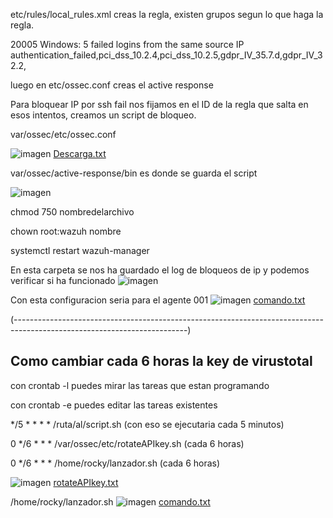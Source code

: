 etc/rules/local_rules.xml creas la regla, existen grupos segun lo que haga la regla.

<rule id="100100" level="10" frequency="5">
  <if_matched_sid>20005</if_matched_sid>
  <same_source_ip />
  <description>Windows: 5 failed logins from the same source IP</description>
  <group>authentication_failed,pci_dss_10.2.4,pci_dss_10.2.5,gdpr_IV_35.7.d,gdpr_IV_32.2,</group>
</rule> 


luego en etc/ossec.conf creas el active response 


Para bloquear IP por ssh fail nos fijamos en el ID de la regla que salta en esos intentos, creamos un script de bloqueo.




 var/ossec/etc/ossec.conf


![imagen](https://github.com/dojetin/Cheatsheet/assets/102966393/044dfe54-17e9-4108-ab96-0e709dc66eb9)
[Descarga.txt](https://github.com/dojetin/Cheatsheet/files/11591410/script.1.txt)


 var/ossec/active-response/bin es donde se guarda el script

![imagen](https://github.com/dojetin/Cheatsheet/assets/102966393/e0ddcdb9-bfc6-41a0-a698-be5af8e3ae25)


chmod 750 nombredelarchivo 

chown root:wazuh nombre

systemctl restart wazuh-manager

En esta carpeta se nos ha guardado el log de bloqueos de ip y podemos verificar si ha funcionado
![imagen](https://github.com/dojetin/Cheatsheet/assets/102966393/44e21a32-2de9-4b61-838c-b9380963a03c)



Con esta configuracion seria para el agente 001
![imagen](https://github.com/dojetin/Cheatsheet/assets/102966393/1c147e94-7bf7-4c8d-8202-da76a2a73a43)
[comando.txt](https://github.com/dojetin/Cheatsheet/files/11634443/comando.txt)

(-------------------------------------------------------------------------------------------------------------------------)

## Como cambiar cada 6 horas la key de virustotal

con crontab -l puedes mirar las tareas que estan programando

con crontab -e puedes editar las tareas existentes

*/5 * * * * /ruta/al/script.sh    (con eso se ejecutaria cada 5 minutos)

0 */6 * * * /var/ossec/etc/rotateAPIkey.sh   (cada 6 horas)

0 */6 * * * /home/rocky/lanzador.sh   (cada 6 horas)

![imagen](https://github.com/dojetin/Cheatsheet/assets/102966393/55f54a74-109a-42f7-8b30-bd8a2285fd33)
[rotateAPIkey.txt](https://github.com/dojetin/Cheatsheet/files/11634405/rotateAPIkey.txt)


/home/rocky/lanzador.sh
![imagen](https://github.com/dojetin/Cheatsheet/assets/102966393/23979767-e92f-479e-9a87-ad3b270bd51a)
[comando.txt](https://github.com/dojetin/Cheatsheet/files/11634491/comando.txt)

